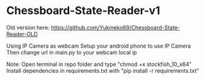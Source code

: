 # Chessboard-State-Reader-v1

Old version here: https://github.com/Yukineko69/Chessboard-State-Reader-OLD

Using IP Camera as webcam
Setup your android phone to use IP Camera
Then change url in main.py to your webcam local ip

Note: 
Open terminal in repo folder and type "chmod +x stockfish_10_x64"
Install dependencies in requirements.txt with "pip install -r requirements.txt"
